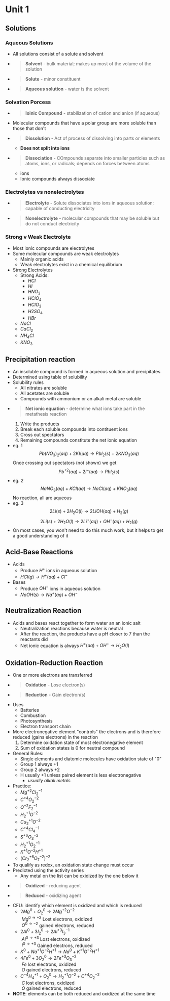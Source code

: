 # Unit 1
## Solutions
### Aqueous Solutions
* All solutions consist of a solute and solvent
* >**Solvent** - bulk material; makes up most of the volume of the solution
* >**Solute** - minor constituent
* >**Aqueous solution** - water is the solvent

### Solvation Porcess
* >**Ioinic Compound** - stabilization of cation and anion (if aqueous)
* Molecular compounds that have a polar group are more soluble than those that don't
* >**Dissolution** - Act of process of dissolving into parts or elements
    * **Does not split into ions**
* >**Dissociation** - COmpounds separate into smaller particles such as atoms, ions, or radicals; depends on forces between atoms
    * ions
    * Ionic compounds always dissociate

### Electrolytes vs nonelectrolytes
* >**Electrolyte** - Solute dissociates into ions in aqueous solution; capable of conducting electricity
* >**Nonelectrolyte** - molecular compounds that may be soluble but do not conduct electricity

### Strong v Weak Electrolyte
* Most ionic compounds are electrolytes
* Some molecular compounds are weak electrolytes
    * Mainly organic acids
    * Weak electrolytes exist in a chemical equilibrium
* Strong Electrolytes
    * Strong Acids:
        * $HCl$
        * $HI$
        * $HNO_3$
        * $HClO_4$
        * $HClO_3$
        * $H2SO_4$
        * $HBr$
    * $NaCl$
    * $CaCl_2$
    * $NH_4Cl$
    * $KNO_3$

## Precipitation reaction
* An insoluble compound is formed in aqueous solution and precipitates
* Determined using table of solubility
* Solubility rules
    * All nitrates are soluble
    * All acetates are soluble
    * Compounds with ammonium or an alkali metal are soluble
* >**Net ionic equation** - determine what ions take part in the metathesis reaction
    1. Write the products
    2. Break each soluble compounds into contituent ions
    3. Cross out spectators
    4. Remaining compounds constitute the net ionic equation
* eg. 1<br>
    $$Pb(NO_3)_{2}(aq)+2KI(aq)\rightarrow PbI_2(s)+2KNO_3(aq)$$
    Once crossing out spectators (not shown) we get
    $$Pb^{+2}(aq)+2I^-(aq)\rightarrow PbI_2(s)$$
* eg. 2<br>
    $$NaNO_3(aq)+KCl(aq)\rightarrow NaCl(aq)+KNO_3(aq)$$
    No reaction, all are aqueous
* eg. 3<br>
    $$2Li(s)+2H_2O(l)\rightarrow 2LiOH(aq)+H_2(g)$$
    $$2Li(s)+2H_2O(l)\rightarrow 2Li^+(aq)+OH^-(aq)+H_2(g)$$
* On most cases, you won't need to do this much work, but it helps to get a good understanding of it
## Acid-Base Reactions
* Acids
    * Produce $H^+$ ions in aqueous solution
    * $HCl(g)\rightarrow H^+(aq) + Cl^-$
* Bases
    * Produce $OH^-$ ions in aqueous solution
    * $NaOH(s)\rightarrow Na^+(aq)+OH^-$

## Neutralization Reaction
* Acids and bases react together to form water an an ionic salt
    * Neutralization reactions because water is neutral
    * After the reaction, the products have a pH closer to 7 than the reactants did
    * Net ionic equation is always $H^+(aq) + OH^- \rightarrow H_2O(l)$
## Oxidation-Reduction Reaction
* One or more electrons are transferred
* >**Oxidation** - Lose electron(s)
* >**Reduction** - Gain electron(s)
* Uses
    * Batteries
    * Combustion
    * Photosynthesis
    * Electron transport chain
* More electronegative element "controls" the electrons and is therefore reduced (gains electrons) in the reaction
    1. Determine oxidation state of most electronegative element
    2. Sum of oxidation states is 0 for neutral compound
* General Rules:
    * Single elements and diatomic molecules have oxidation state of "0"
    * Group 1 always +1
    * Group 2 always +2
    * H usually +1 unless paired element is less electronegative
        * *usually alkali metals*
* Practice:
    * $Mg^{+2}Cl_2^{-1}$
    * $C^{+4}O_2^{-2}$
    * $O^{+2}F_2^{-1}$
    * $H_2^{+1}O^{-2}$
    * $Cu_2^{+1}O^{-2}$
    * $C^{+4}Cl_4^{-1}$
    * $S^{+6}O_3^{-2}$
    * $H_2^{+1}O_2^{-1}$
    * $K^{+1}O^{-2}H^{+1}$
    * $(Cr_2^{+6}O_7^{-2})^{-2}$
* To qualify as redox, an oxidation state change must occur
* Predicted using the activity series
    * Any metal on the list can be oxidized by the one below it
* >**Oxidized** - reducing agent
* >**Reduced** - oxidizing agent
* CFU: identify which element is oxidized and which is reduced
    * $2Mg^0+O_2^0\rightarrow 2Mg^{+2}O^{-2}$<br>
        &nbsp;$Mg^{0\rightarrow +2}$ Lost electrons, oxidized<br>
        &nbsp;$O^{0\rightarrow -2}$ gained electrons, reduced
    * $2Al^0 + 3I_2^0 \rightarrow 2Al^{+3}I_3^{-1}$<br>
        &nbsp;$Al^{0\rightarrow +3}$ Lost electrons, oxidized<br>
        &nbsp;$I^{0\rightarrow +3}$ Gained electrons, reduced
    * $K^{0}+Na^{+1}O^{-2}H^{+1}\rightarrow Na^{0} + K^{+1}O^{-2}H^{+1}$
    * $4Fe^0 + 3O_2^0 \rightarrow 2Fe^{+3}O_3^{-2}$<br>
        &nbsp;$Fe$ lost electrons, oxidized<br>
        &nbsp;$O$ gained electrons, reduced
    * $C^{-4}H_4^{+1}+O_2^0\rightarrow H_2^{+1}O^{-2}+C^{+4}O_2^{-2}$<br>
        &nbsp;$C$ lost electrons, oxidized<br>
        &nbsp;$O$ gained electrons, reduced
* **NOTE**: elements can be both reduced and oxidized at the same time